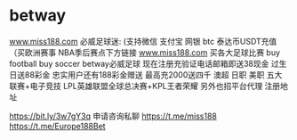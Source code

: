 # betway
www.miss188.com
 必威足球迷:
(支持微信 支付宝 网银 btc 泰达币USDT充值（买欧洲赛事 NBA季后赛点下方链接
www.miss188.com
买各大足球比赛 buy football buy soccer
betway必威足球
现在注册充验证电话邮箱即送38现金 过生日送88彩金
忠实用户还有188彩金赠送
最高充2000送四千
澳超 日职 美职 五大联赛+电子竞技 LPL英雄联盟全球总决赛+KPL王者荣耀
另外也招平台代理
注册地址

https://bit.ly/3w7gY3q
申请咨询私聊
https://t.me/miss188
https://t.me/Europe188Bet
